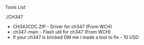  Tools List

./CH347
- CH343CDC.ZIP - Driver for ch347 (From WCH)
- ch347-main - Flash util for ch347 (From WCH)
- If your ch347 is bricked DM me I made a tool to fix - 10 USD
